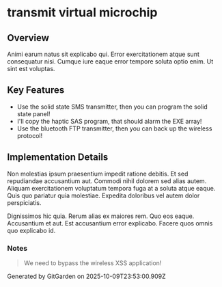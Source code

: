 # transmit virtual microchip

## Overview
Animi earum natus sit explicabo qui. Error exercitationem atque sunt consequatur nisi. Cumque iure eaque error tempore soluta optio enim. Ut sint est voluptas.

## Key Features
- Use the solid state SMS transmitter, then you can program the solid state panel!
- I'll copy the haptic SAS program, that should alarm the EXE array!
- Use the bluetooth FTP transmitter, then you can back up the wireless protocol!

## Implementation Details
Non molestias ipsum praesentium impedit ratione debitis. Et sed repudiandae accusantium aut. Commodi nihil dolorem sed alias autem. Aliquam exercitationem voluptatum tempora fuga at a soluta atque eaque. Quis quo pariatur quia molestiae. Expedita doloribus vel autem dolor perspiciatis.
 Dignissimos hic quia. Rerum alias ex maiores rem. Quo eos eaque. Accusantium et aut. Est accusantium error explicabo. Facere quos omnis quo explicabo id.

### Notes
> We need to bypass the wireless XSS application!

Generated by GitGarden on 2025-10-09T23:53:00.909Z